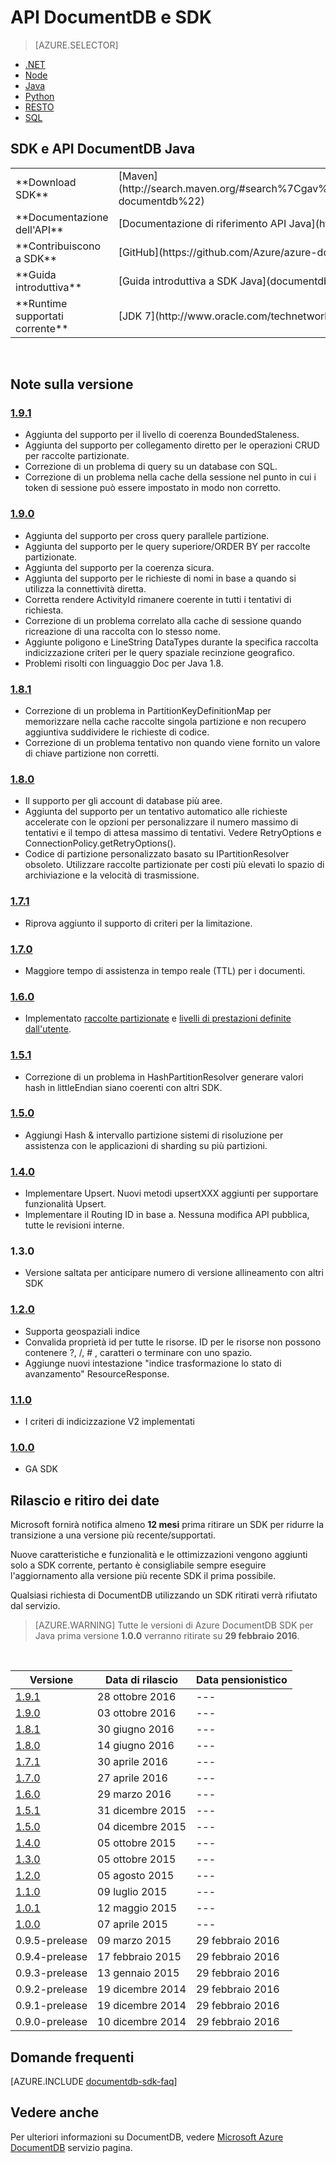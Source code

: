 
<properties
    pageTitle="API DocumentDB Java & SDK | Microsoft Azure"
    description="Tutte le informazioni di API Java SDK e date di rilascio, pensionistico date e le modifiche apportate tra ogni versione di SDK linguaggio DocumentDB."
    services="documentdb"
    documentationCenter="java"
    authors="rnagpal"
    manager="jhubbard"
    editor="cgronlun"/>

<tags
    ms.service="documentdb"
    ms.workload="data-services"
    ms.tgt_pltfrm="na"
    ms.devlang="java"
    ms.topic="article"
    ms.date="10/28/2016"
    ms.author="rnagpal"/>

# <a name="documentdb-apis-and-sdks"></a>API DocumentDB e SDK

> [AZURE.SELECTOR]
- [.NET](documentdb-sdk-dotnet.md)
- [Node](documentdb-sdk-node.md)
- [Java](documentdb-sdk-java.md)
- [Python](documentdb-sdk-python.md)
- [RESTO](https://go.microsoft.com/fwlink/?LinkId=402413)
- [SQL](https://msdn.microsoft.com/library/azure/dn782250.aspx)

## <a name="documentdb-java-api-and-sdk"></a>SDK e API DocumentDB Java

<table>
<tr><td>**Download SDK**</td><td>[Maven](http://search.maven.org/#search%7Cgav%7C1%7Cg%3A%22com.microsoft.azure%22%20AND%20a%3A%22azure-documentdb%22)</td></tr>
<tr><td>**Documentazione dell'API**</td><td>[Documentazione di riferimento API Java](http://azure.github.io/azure-documentdb-java/)</td></tr>
<tr><td>**Contribuiscono a SDK**</td><td>[GitHub](https://github.com/Azure/azure-documentdb-java/)</td></tr>
<tr><td>**Guida introduttiva**</td><td>[Guida introduttiva a SDK Java](documentdb-java-application.md)</td></tr>
<tr><td>**Runtime supportati corrente**</td><td>[JDK 7](http://www.oracle.com/technetwork/java/javase/downloads/jdk7-downloads-1880260.html)</td></tr>
</table></br>

## <a name="release-notes"></a>Note sulla versione

### <a name="a-name191191httpmvnrepositorycomartifactcommicrosoftazureazure-documentdb191"></a><a name="1.9.1"/>[1.9.1](http://mvnrepository.com/artifact/com.microsoft.azure/azure-documentdb/1.9.1)

  - Aggiunta del supporto per il livello di coerenza BoundedStaleness.
  - Aggiunta del supporto per collegamento diretto per le operazioni CRUD per raccolte partizionate.
  - Correzione di un problema di query su un database con SQL.
  - Correzione di un problema nella cache della sessione nel punto in cui i token di sessione può essere impostato in modo non corretto.

### <a name="a-name190190httpmvnrepositorycomartifactcommicrosoftazureazure-documentdb190"></a><a name="1.9.0"/>[1.9.0](http://mvnrepository.com/artifact/com.microsoft.azure/azure-documentdb/1.9.0)

  - Aggiunta del supporto per cross query parallele partizione.
  - Aggiunta del supporto per le query superiore/ORDER BY per raccolte partizionate.
  - Aggiunta del supporto per la coerenza sicura.
  - Aggiunta del supporto per le richieste di nomi in base a quando si utilizza la connettività diretta.
  - Corretta rendere ActivityId rimanere coerente in tutti i tentativi di richiesta.
  - Correzione di un problema correlato alla cache di sessione quando ricreazione di una raccolta con lo stesso nome.
  - Aggiunte poligono e LineString DataTypes durante la specifica raccolta indicizzazione criteri per le query spaziale recinzione geografico.
  - Problemi risolti con linguaggio Doc per Java 1.8.

### <a name="a-name181181httpmvnrepositorycomartifactcommicrosoftazureazure-documentdb181"></a><a name="1.8.1"/>[1.8.1](http://mvnrepository.com/artifact/com.microsoft.azure/azure-documentdb/1.8.1)
  - Correzione di un problema in PartitionKeyDefinitionMap per memorizzare nella cache raccolte singola partizione e non recupero aggiuntiva suddividere le richieste di codice.
  - Correzione di un problema tentativo non quando viene fornito un valore di chiave partizione non corretti.

### <a name="a-name180180httpmvnrepositorycomartifactcommicrosoftazureazure-documentdb180"></a><a name="1.8.0"/>[1.8.0](http://mvnrepository.com/artifact/com.microsoft.azure/azure-documentdb/1.8.0)
  - Il supporto per gli account di database più aree.
  - Aggiunta del supporto per un tentativo automatico alle richieste accelerate con le opzioni per personalizzare il numero massimo di tentativi e il tempo di attesa massimo di tentativi.  Vedere RetryOptions e ConnectionPolicy.getRetryOptions().
  - Codice di partizione personalizzato basato su IPartitionResolver obsoleto. Utilizzare raccolte partizionate per costi più elevati lo spazio di archiviazione e la velocità di trasmissione.

### <a name="a-name171171httpmvnrepositorycomartifactcommicrosoftazureazure-documentdb171"></a><a name="1.7.1"/>[1.7.1](http://mvnrepository.com/artifact/com.microsoft.azure/azure-documentdb/1.7.1)
- Riprova aggiunto il supporto di criteri per la limitazione.  

### <a name="a-name170170httpmvnrepositorycomartifactcommicrosoftazureazure-documentdb170"></a><a name="1.7.0"/>[1.7.0](http://mvnrepository.com/artifact/com.microsoft.azure/azure-documentdb/1.7.0)
- Maggiore tempo di assistenza in tempo reale (TTL) per i documenti.

### <a name="a-name160160httpmvnrepositorycomartifactcommicrosoftazureazure-documentdb160"></a><a name="1.6.0"/>[1.6.0](http://mvnrepository.com/artifact/com.microsoft.azure/azure-documentdb/1.6.0)
- Implementato [raccolte partizionate](documentdb-partition-data.md) e [livelli di prestazioni definite dall'utente](documentdb-performance-levels.md).

### <a name="a-name151151httpmvnrepositorycomartifactcommicrosoftazureazure-documentdb151"></a><a name="1.5.1"/>[1.5.1](http://mvnrepository.com/artifact/com.microsoft.azure/azure-documentdb/1.5.1)
- Correzione di un problema in HashPartitionResolver generare valori hash in littleEndian siano coerenti con altri SDK.

### <a name="a-name150150httpmvnrepositorycomartifactcommicrosoftazureazure-documentdb150"></a><a name="1.5.0"/>[1.5.0](http://mvnrepository.com/artifact/com.microsoft.azure/azure-documentdb/1.5.0)
- Aggiungi Hash & intervallo partizione sistemi di risoluzione per assistenza con le applicazioni di sharding su più partizioni.

### <a name="a-name140140httpmvnrepositorycomartifactcommicrosoftazureazure-documentdb140"></a><a name="1.4.0"/>[1.4.0](http://mvnrepository.com/artifact/com.microsoft.azure/azure-documentdb/1.4.0)
- Implementare Upsert. Nuovi metodi upsertXXX aggiunti per supportare funzionalità Upsert.
- Implementare il Routing ID in base a. Nessuna modifica API pubblica, tutte le revisioni interne.

### <a name="a-name130130"></a><a name="1.3.0"/>1.3.0
- Versione saltata per anticipare numero di versione allineamento con altri SDK

### <a name="a-name120120httpmvnrepositorycomartifactcommicrosoftazureazure-documentdb120"></a><a name="1.2.0"/>[1.2.0](http://mvnrepository.com/artifact/com.microsoft.azure/azure-documentdb/1.2.0)
- Supporta geospaziali indice
- Convalida proprietà id per tutte le risorse. ID per le risorse non possono contenere ?, /, # \, caratteri o terminare con uno spazio.
- Aggiunge nuovi intestazione "indice trasformazione lo stato di avanzamento" ResourceResponse.

### <a name="a-name110110httpmvnrepositorycomartifactcommicrosoftazureazure-documentdb110"></a><a name="1.1.0"/>[1.1.0](http://mvnrepository.com/artifact/com.microsoft.azure/azure-documentdb/1.1.0)
- I criteri di indicizzazione V2 implementati

### <a name="a-name100100httpmvnrepositorycomartifactcommicrosoftazureazure-documentdb100"></a><a name="1.0.0"/>[1.0.0](http://mvnrepository.com/artifact/com.microsoft.azure/azure-documentdb/1.0.0)
- GA SDK

## <a name="release--retirement-dates"></a>Rilascio e ritiro dei date
Microsoft fornirà notifica almeno **12 mesi** prima ritirare un SDK per ridurre la transizione a una versione più recente/supportati.

Nuove caratteristiche e funzionalità e le ottimizzazioni vengono aggiunti solo a SDK corrente, pertanto è consigliabile sempre eseguire l'aggiornamento alla versione più recente SDK il prima possibile.

Qualsiasi richiesta di DocumentDB utilizzando un SDK ritirati verrà rifiutato dal servizio.

> [AZURE.WARNING]
Tutte le versioni di Azure DocumentDB SDK per Java prima versione **1.0.0** verranno ritirate su **29 febbraio 2016**.

<br/>

| Versione | Data di rilascio | Data pensionistico
| ---     | ---          | ---
| [1.9.1](#1.9.1) | 28 ottobre 2016 |---
| [1.9.0](#1.9.0) | 03 ottobre 2016 |---
| [1.8.1](#1.8.1) | 30 giugno 2016 |---
| [1.8.0](#1.8.0) | 14 giugno 2016 |---
| [1.7.1](#1.7.1) | 30 aprile 2016 |---
| [1.7.0](#1.7.0) | 27 aprile 2016 |---
| [1.6.0](#1.6.0) | 29 marzo 2016 |---
| [1.5.1](#1.5.1) | 31 dicembre 2015 |---
| [1.5.0](#1.5.0) | 04 dicembre 2015 |---
| [1.4.0](#1.4.0) | 05 ottobre 2015 |---
| [1.3.0](#1.3.0) | 05 ottobre 2015 |---
| [1.2.0](#1.2.0) | 05 agosto 2015 |---
| [1.1.0](#1.1.0) | 09 luglio 2015 |---
| [1.0.1](#1.0.1) | 12 maggio 2015 |---
| [1.0.0](#1.0.0) | 07 aprile 2015 |---
| 0.9.5-prelease | 09 marzo 2015 | 29 febbraio 2016
| 0.9.4-prelease | 17 febbraio 2015 | 29 febbraio 2016
| 0.9.3-prelease | 13 gennaio 2015 | 29 febbraio 2016
| 0.9.2-prelease | 19 dicembre 2014 | 29 febbraio 2016
| 0.9.1-prelease | 19 dicembre 2014 | 29 febbraio 2016
| 0.9.0-prelease | 10 dicembre 2014 | 29 febbraio 2016

## <a name="faq"></a>Domande frequenti
[AZURE.INCLUDE [documentdb-sdk-faq](../../includes/documentdb-sdk-faq.md)]

## <a name="see-also"></a>Vedere anche

Per ulteriori informazioni su DocumentDB, vedere [Microsoft Azure DocumentDB](https://azure.microsoft.com/services/documentdb/) servizio pagina.

